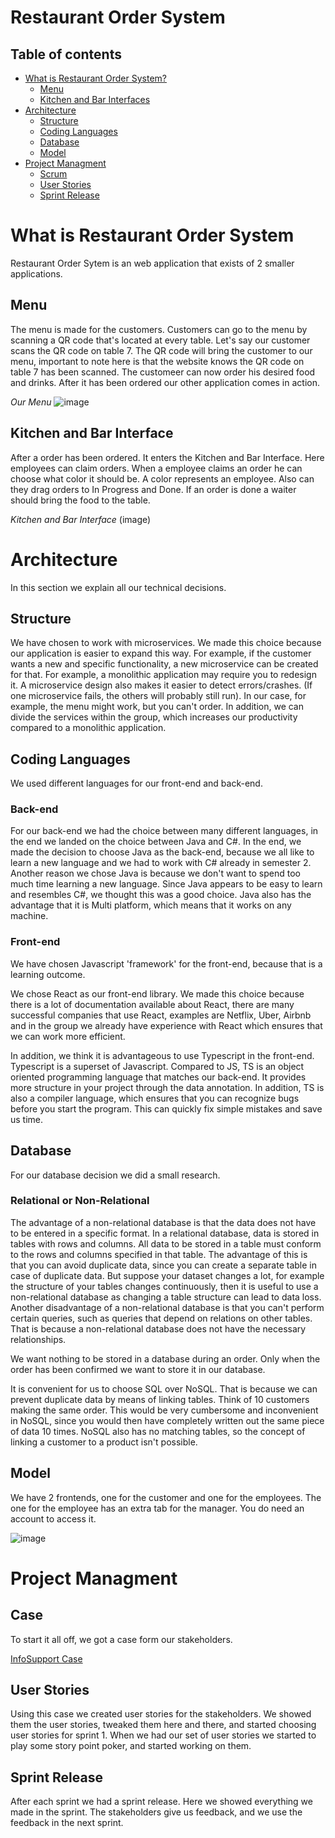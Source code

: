 # Restaurant Order System

## Table of contents
 - [What is Restaurant Order System?](#what-is-restaurant-order-system)
   - [Menu](#menu)
   - [Kitchen and Bar Interfaces](#kitchen-and-bar-interfaces) 
 - [Architecture](#architecture)
   - [Structure](#structure)
   - [Coding Languages](#coding-languages)
   - [Database](#database)
   - [Model](#model)
 - [Project Managment](#project-managment)
   - [Scrum](#scrum)
   - [User Stories](#user-stories)
   - [Sprint Release](#sprint-release)

# What is Restaurant Order System
Restaurant Order Sytem is an web application that exists of 2 smaller applications.

## Menu
The menu is made for the customers. Customers can go to the menu by scanning a QR code that's located at every table. Let's say our customer scans the QR code on table 7. The QR code will bring the customer to our menu, important to note here is that the website knows the QR code on table 7 has been scanned. The customeer can now order his desired food and drinks. After it has been ordered our other application comes in action.

*Our Menu*
![image](https://user-images.githubusercontent.com/74303221/172864452-5ee0885e-45eb-4e2a-9f08-27bbe8002aab.png)

## Kitchen and Bar Interface
After a order has been ordered. It enters the Kitchen and Bar Interface. Here employees can claim orders. When a employee claims an order he can choose what color it should be. A color represents an employee. Also can they drag orders to In Progress and Done. If an order is done a waiter should bring the food to the table.

*Kitchen and Bar Interface*
(image)

# Architecture
In this section we explain all our technical decisions.

## Structure
We have chosen to work with microservices. We made this choice because our application is easier to expand this way. For example, if the customer wants a new and specific functionality, a new microservice can be created for that. For example, a monolithic application may require you to redesign it. A microservice design also makes it easier to detect errors/crashes. (If one microservice fails, the others will probably still run). In our case, for example, the menu might work, but you can't order. In addition, we can divide the services within the group, which increases our productivity compared to a monolithic application.

## Coding Languages
We used different languages for our front-end and back-end.

### Back-end
For our back-end we had the choice between many different languages, in the end we landed on the choice between Java and C#. In the end, we made the decision to choose Java as the back-end, because we all like to learn a new language and we had to work with C# already in semester 2. Another reason we chose Java is because we don't want to spend too much time learning a new language. Since Java appears to be easy to learn and resembles C#, we thought this was a good choice. Java also has the advantage that it is Multi platform, which means that it works on any machine.

### Front-end
We have chosen Javascript 'framework' for the front-end, because that is a learning outcome.

We chose React as our front-end library. We made this choice because there is a lot of documentation available about React, there are many successful companies that use React, examples are Netflix, Uber, Airbnb and in the group we already have experience with React which ensures that we can work more efficient.

In addition, we think it is advantageous to use Typescript in the front-end. Typescript is a superset of Javascript. Compared to JS, TS is an object oriented programming language that matches our back-end. It provides more structure in your project through the data annotation. In addition, TS is also a compiler language, which ensures that you can recognize bugs before you start the program. This can quickly fix simple mistakes and save us time.

## Database
For our database decision we did a small research.

### Relational or Non-Relational
The advantage of a non-relational database is that the data does not have to be entered in a specific format. In a relational database, data is stored in tables with rows and columns. All data to be stored in a table must conform to the rows and columns specified in that table. The advantage of this is that you can avoid duplicate data, since you can create a separate table in case of duplicate data. But suppose your dataset changes a lot, for example the structure of your tables changes continuously, then it is useful to use a non-relational database as changing a table structure can lead to data loss. Another disadvantage of a non-relational database is that you can't perform certain queries, such as queries that depend on relations on other tables. That is because a non-relational database does not have the necessary relationships.

We want nothing to be stored in a database during an order. Only when the order has been confirmed we want to store it in our database.

It is convenient for us to choose SQL over NoSQL. That is because we can prevent duplicate data by means of linking tables. Think of 10 customers making the same order. This would be very cumbersome and inconvenient in NoSQL, since you would then have completely written out the same piece of data 10 times. NoSQL also has no matching tables, so the concept of linking a customer to a product isn't possible. 

## Model
We have 2 frontends, one for the customer and one for the employees. The one for the employee has an extra tab for the manager. You do need an account to access it.

![image](https://user-images.githubusercontent.com/74303221/172874475-510f9253-d910-47f8-b4ae-709fdcc3b4b5.png)
 
# Project Managment

## Case
To start it all off, we got a case form our stakeholders.

[InfoSupport Case](https://github.com/fontys-group3/.github/blob/main/profile/Opdracht%20Fontys%20-%20Horeca%20zelf-service%20applicatie.pdf)

## User Stories
Using this case we created user stories for the stakeholders. We showed them the user stories, tweaked them here and there, and started choosing user stories for sprint 1. When we had our set of user stories we started to play some story point poker, and started working on them.

## Sprint Release
After each sprint we had a sprint release. Here we showed everything we made in the sprint. The stakeholders give us feedback, and we use the feedback in the next sprint.
